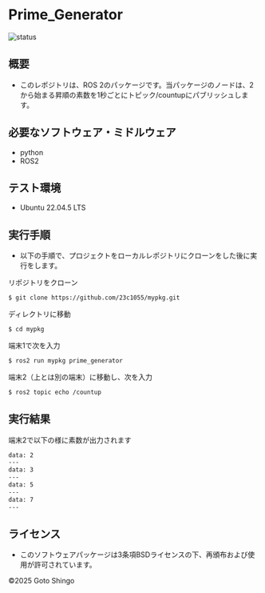 # Prime_Generator

![status](https://github.com/23c1055/task/actions/workflows/test.yml/badge.svg)
## 概要

- このレポジトリは、ROS 2のパッケージです。当パッケージのノードは、2から始まる昇順の素数を1秒ごとにトピック/countupにパブリッシュします。

## 必要なソフトウェア・ミドルウェア
- python
- ROS2

## テスト環境

 - Ubuntu 22.04.5 LTS


## 実行手順

- 以下の手順で、プロジェクトをローカルレポジトリにクローンをした後に実行をします。


リポジトリをクローン
```bash
$ git clone https://github.com/23c1055/mypkg.git
```
ディレクトリに移動
```bash
$ cd mypkg
```
端末1で次を入力
```bash
$ ros2 run mypkg prime_generator
```
端末2（上とは別の端末）に移動し、次を入力
```bash
$ ros2 topic echo /countup
```

## 実行結果
端末2で以下の様に素数が出力されます
```bash
data: 2
---
data: 3
---
data: 5
---
data: 7
---
```

## ライセンス

- このソフトウェアパッケージは3条項BSDライセンスの下、再頒布および使用が許可されています。

©2025 Goto Shingo

